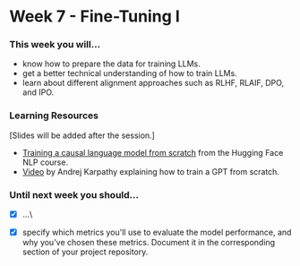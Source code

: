 # Week 7 - Fine-Tuning I

### This week you will...

* know how to prepare the data for training LLMs.
* get a better technical understanding of how to train LLMs.
* learn about different alignment approaches such as RLHF, RLAIF, DPO, and IPO.

### Learning Resources

\[Slides will be added after the session.]

* [Training a causal language model from scratch](https://huggingface.co/learn/nlp-course/en/chapter7/6) from the Hugging Face NLP course.
* [Video](https://www.youtube.com/watch?v=kCc8FmEb1nY) by Andrej Karpathy explaining how to train a GPT from scratch.

### Until next week you should...

* [x] ...\

* [x] specify which metrics you'll use to evaluate the model performance, and why you've chosen these metrics. Document it in the corresponding section of your project repository.
